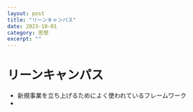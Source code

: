 ```yaml
---
layout: post
title: "リーンキャンパス"
date: 2023-10-01
category: 思想
excerpt: ""
---
```

# リーンキャンパス
- 新規事業を立ち上げるためによく使われているフレームワーク
- 
